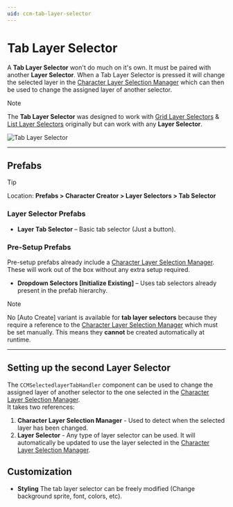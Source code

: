 ```yaml
---
uid: ccm-tab-layer-selector
---
```


# Tab Layer Selector

A **Tab Layer Selector** won't do much on it's own. It must be paired with another **Layer Selector**. When a Tab Layer Selector is pressed it will change the selected layer in the [Character Layer Selection Manager](xref:ccm-layer-selector-setup#character-layer-selection-manager) which can then be used to change the assigned layer of another selector.

> [!NOTE]
> The **Tab Layer Selector** was designed to work with [Grid Layer Selectors](xref:ccm-grid-layer-selector) & [List Layer Selectors](xref:ccm-list-layer-selector) originally but can work with any **Layer Selector**.

![Tab Layer Selector](~/images/ccm-layer-selectors/tab-layer-selector.png)


---

## Prefabs

> [!TIP]
> Location: **Prefabs > Character Creator > Layer Selectors > Tab Selector**

### Layer Selector Prefabs
- **Layer Tab Selector** – Basic tab selector (Just a button).

### Pre-Setup Prefabs
Pre-setup prefabs already include a [Character Layer Selection Manager](xref:ccm-layer-selector-setup#character-layer-selection-manager).  
These will work out of the box without any extra setup required.

- **Dropdown Selectors [Initialize Existing]** – Uses tab selectors already present in the prefab hierarchy.  

> [!NOTE]
> No [Auto Create] variant is available for **tab layer selectors** because they require a reference to the [Character Layer Selection Manager](xref:ccm-layer-selector-setup#character-layer-selection-manager) which must be set manually. This means they **cannot** be created automatically at runtime.

---

## Setting up the second Layer Selector
The `CCMSelectedlayerTabHandler` component can be used to change the assigned layer of another selector to the one selected in the [Character Layer Selection Manager](xref:ccm-layer-selector-setup#character-layer-selection-manager).  
It takes two references:
1. **Character Layer Selection Manager** - Used to detect when the selected layer has been changed.
2. **Layer Selector** - Any type of layer selector can be used. It will automatically be updated to use the layer selected in the [Character Layer Selection Manager](xref:ccm-layer-selector-setup#character-layer-selection-manager).

## Customization

- **Styling** The tab layer selector can be freely modified (Change background sprite, font, colors, etc).